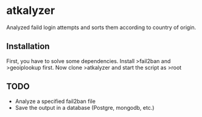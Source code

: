 # atkalyzer
Analyzed faild login attempts and sorts them according to country of origin.

Installation
-------------
First, you have to solve some dependencies.
Install >fail2ban and >geoiplookup first.
Now clone >atkalyzer and start the script as >root 

TODO
------
* Analyze a specified fail2ban file
* Save the output in a database (Postgre, mongodb, etc.)

